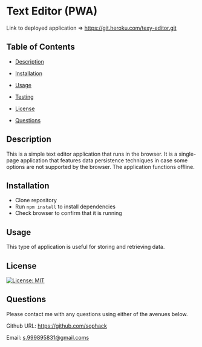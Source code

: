 # Text Editor (PWA)

Link to deployed application => https://git.heroku.com/texy-editor.git

## Table of Contents

- [Description](#description)

- [Installation](#installation)

- [Usage](#usage)

- [Testing](#testing)

- [License](#license)

- [Questions](#questions)

## Description

This is a simple text editor application that runs in the browser. It is a single-page application that features data persistence techniques in case some options are not supported by the browser. The application functions offline.

## Installation

- Clone repository
- Run `npm install` to install dependencies
- Check browser to confirm that it is running

## Usage

This type of application is useful for storing and retrieving data. 

## License

[![License: MIT](https://img.shields.io/badge/License-MIT-blue.svg)](https://opensource.org/licenses/MIT)

## Questions

Please contact me with any questions using either of the avenues below.

Github URL: https://github.com/sophack

Email: s.999895831@gmail.coms
